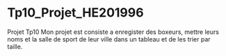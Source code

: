 # Tp10_Projet_HE201996
Projet Tp10
Mon projet est consiste a enregister des boxeurs, mettre leurs noms et la salle de sport de leur ville dans un tableau et de les trier par taille.

